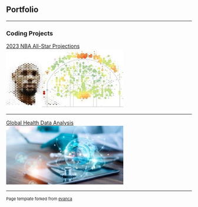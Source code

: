 ## Portfolio

---

### Coding Projects

[2023 NBA All-Star Projections](/sample_page)
<img src="images/nbaig.jpg?raw=true"/>

---
[Global Health Data Analysis](/pdf/sample_presentation.pdf)
<img src="images/gw.jpg?raw=true"/>





---
<p style="font-size:11px">Page template forked from <a href="https://github.com/evanca/quick-portfolio">evanca</a></p>
<!-- Remove above link if you don't want to attibute -->
